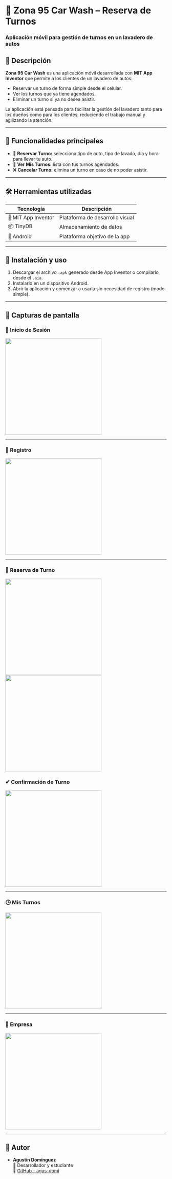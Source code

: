 # 🚗 Zona 95 Car Wash – Reserva de Turnos  
### Aplicación móvil para gestión de turnos en un lavadero de autos

## 📱 Descripción

**Zona 95 Car Wash** es una aplicación móvil desarrollada con **MIT App Inventor** que permite a los clientes de un lavadero de autos:

- Reservar un turno de forma simple desde el celular.
- Ver los turnos que ya tiene agendados.
- Eliminar un turno si ya no desea asistir.

La aplicación está pensada para facilitar la gestión del lavadero tanto para los dueños como para los clientes, reduciendo el trabajo manual y agilizando la atención.

---

## 🧩 Funcionalidades principales

- 📅 **Reservar Turno:** selecciona tipo de auto, tipo de lavado, día y hora para llevar tu auto.
- 👀 **Ver Mis Turnos:** lista con tus turnos agendados.
- ❌ **Cancelar Turno:** elimina un turno en caso de no poder asistir.

---

## 🛠️ Herramientas utilizadas

| Tecnología           | Descripción                          |
|----------------------|--------------------------------------|
| 🧱 MIT App Inventor   | Plataforma de desarrollo visual      |
| 📦 TinyDB | Almacenamiento de datos |
| 📱 Android            | Plataforma objetivo de la app        |

---

## 🔧 Instalación y uso

1. Descargar el archivo `.apk` generado desde App Inventor o compilarlo desde el `.aia`.
2. Instalarlo en un dispositivo Android.
3. Abrir la aplicación y comenzar a usarla sin necesidad de registro (modo simple).

---

## 📸 Capturas de pantalla
### 🔷 Inicio de Sesión
<img src="https://github.com/user-attachments/assets/4ac089d0-61a7-4cde-a69d-247f6e461c87" width="300"/>


---
### 🔷 Registro
<img src="https://github.com/user-attachments/assets/fc0146f9-3d3f-49f3-bc39-1cfe8d1a5dae" width="300"/>


---
### 📅 Reserva de Turno
<img src="https://github.com/user-attachments/assets/dafa926c-8efd-4a89-977c-62c1b72e936b" width="300"/>
<img src="https://github.com/user-attachments/assets/286d0114-125a-461d-b1c4-7b51faddca2e" width="300"/>

### ✔ Confirmación de Turno
<img src="https://github.com/user-attachments/assets/ce7d2cbb-aac8-40be-b69a-c0f07472ee55" width="300"/>


---
### 🕒 Mis Turnos
<img src="https://github.com/user-attachments/assets/24ddcae9-eff8-4b6c-b543-f1a8b6ef027a" width="300"/>


---
### 🏢 Empresa
<img src="https://github.com/user-attachments/assets/2a6780f5-d52a-47af-b6c4-aa0397ee3438" width="300"/>


---
## 🧠 Autor

- **Agustín Domínguez**  
  💼 Desarrollador y estudiante  
  🔗 [GitHub - agus-domi](https://github.com/agus-domi)

